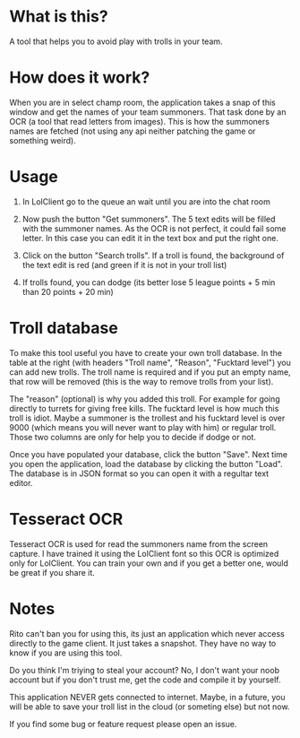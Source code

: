 What is this?
=============


A tool that helps you to avoid play with trolls in your team. 


How does it work?
=================

When you are in select champ room, the application takes a snap of this window and get the names of your team summoners. That task done by an OCR (a tool that read letters from images). This is how the summoners names are fetched (not using any api neither patching the game or something weird).

Usage
=====

1. In LolClient go to the queue an wait until you are into the chat room

2. Now push the button "Get summoners". The 5 text edits will be filled with the summoner names. As the OCR is not perfect, it could fail some letter. In this case you can edit it in the text box and put the right one.

3. Click on the button "Search trolls". If a troll is found, the background of the text edit is red (and green if it is not in your troll list)

4. If trolls found, you can dodge (its better lose 5 league points + 5 min than 20 points + 20 min)


Troll database
==============

To make this tool useful you have to create your own troll database. In the table at the right (with headers "Troll name", "Reason", "Fucktard level") you can add new trolls. The troll name is required and if you put an empty name, that row will be removed (this is the way to remove trolls from your list).

The "reason" (optional) is why you added this troll. For example for going directly to turrets for giving free kills.
The fucktard level is how much this troll is idiot. Maybe a summoner is the trollest and his fucktard level is over 9000 (which means you will never want to play with him) or regular troll. Those two columns are only for help you to decide if dodge or not.

Once you have populated your database, click the button "Save". Next time you open the application, load the database by clicking the button "Load". The database is in JSON format so you can open it with a regultar text editor.

Tesseract OCR
=============
Tesseract OCR is used for read the summoners name from the screen capture. I have trained it using the LolClient font so this OCR is optimized only for LolClient. You can train your own and if you get a better one, would be great if you share it.


Notes
=====

Rito can't ban you for using this, its just an application which never access directly to the game client. It just takes a snapshot. They have no way to know if you are using this tool.

Do you think I'm triying to steal your account? No, I don't want your noob account but if you don't trust me, get the code and compile it by yourself.

This application NEVER gets connected to internet. Maybe, in a future, you will be able to save your troll list in the cloud (or someting else) but not now.

If you find some bug or feature request please open an issue.